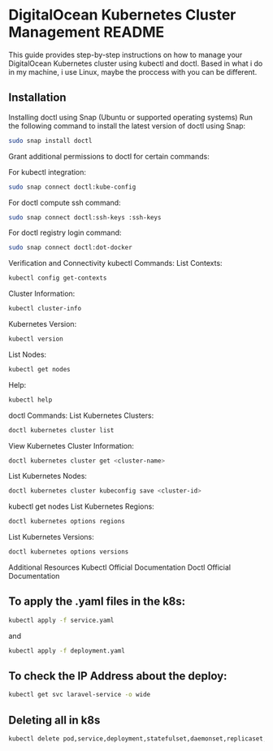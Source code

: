 # DigitalOcean Kubernetes Cluster Management README

This guide provides step-by-step instructions on how to manage your DigitalOcean Kubernetes cluster using kubectl and doctl. Based in what i do in my machine, i use Linux, maybe the proccess with you can be different.

## Installation

Installing doctl using Snap (Ubuntu or supported operating systems)
Run the following command to install the latest version of doctl using Snap:

```bash
sudo snap install doctl
```

Grant additional permissions to doctl for certain commands:

For kubectl integration:

```bash
sudo snap connect doctl:kube-config
```

For doctl compute ssh command:

```bash
sudo snap connect doctl:ssh-keys :ssh-keys
```

For doctl registry login command:

```bash
sudo snap connect doctl:dot-docker
```

Verification and Connectivity
kubectl Commands:
List Contexts:

```bash
kubectl config get-contexts
```

Cluster Information:

```bash
kubectl cluster-info
```

Kubernetes Version:

```bash
kubectl version
```

List Nodes:

```bash
kubectl get nodes
```

Help:

```bash
kubectl help
```

doctl Commands:
List Kubernetes Clusters:

```bash
doctl kubernetes cluster list
```

View Kubernetes Cluster Information:

```bash
doctl kubernetes cluster get <cluster-name>
```

List Kubernetes Nodes:

```bash
doctl kubernetes cluster kubeconfig save <cluster-id>
```

kubectl get nodes
List Kubernetes Regions:

```bash
doctl kubernetes options regions
```

List Kubernetes Versions:

```bash
doctl kubernetes options versions
```

Additional Resources
Kubectl Official Documentation
Doctl Official Documentation

## To apply the .yaml files in the k8s:

```bash
kubectl apply -f service.yaml
```

and

```bash
kubectl apply -f deployment.yaml
```

## To check the IP Address about the deploy:

```bash
kubectl get svc laravel-service -o wide
```

## Deleting all in k8s

```bash
kubectl delete pod,service,deployment,statefulset,daemonset,replicaset,job,cronjob --all
```
